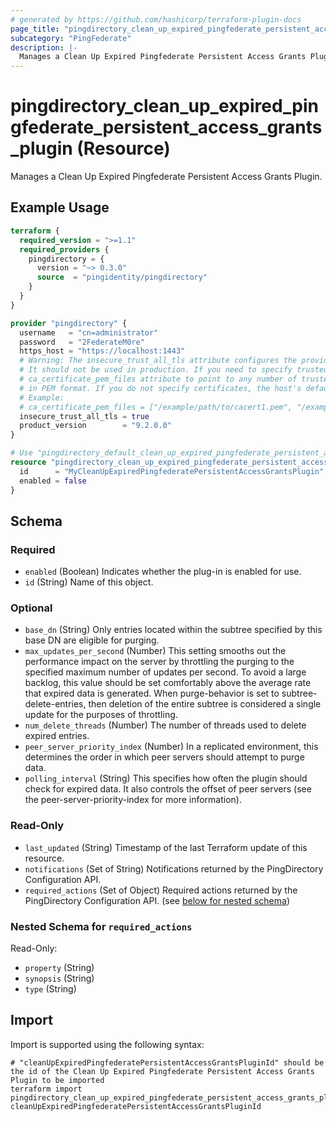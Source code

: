 ```yaml
---
# generated by https://github.com/hashicorp/terraform-plugin-docs
page_title: "pingdirectory_clean_up_expired_pingfederate_persistent_access_grants_plugin Resource - terraform-provider-pingdirectory"
subcategory: "PingFederate"
description: |-
  Manages a Clean Up Expired Pingfederate Persistent Access Grants Plugin.
---
```


# pingdirectory_clean_up_expired_pingfederate_persistent_access_grants_plugin (Resource)

Manages a Clean Up Expired Pingfederate Persistent Access Grants Plugin.

## Example Usage

```terraform
terraform {
  required_version = ">=1.1"
  required_providers {
    pingdirectory = {
      version = "~> 0.3.0"
      source  = "pingidentity/pingdirectory"
    }
  }
}

provider "pingdirectory" {
  username   = "cn=administrator"
  password   = "2FederateM0re"
  https_host = "https://localhost:1443"
  # Warning: The insecure_trust_all_tls attribute configures the provider to trust any certificate presented by the PingDirectory server.
  # It should not be used in production. If you need to specify trusted CA certificates, use the
  # ca_certificate_pem_files attribute to point to any number of trusted CA certificate files
  # in PEM format. If you do not specify certificates, the host's default root CA set will be used.
  # Example:
  # ca_certificate_pem_files = ["/example/path/to/cacert1.pem", "/example/path/to/cacert2.pem"]
  insecure_trust_all_tls = true
  product_version        = "9.2.0.0"
}

# Use "pingdirectory_default_clean_up_expired_pingfederate_persistent_access_grants_plugin" if you are adopting existing configuration from the PingDirectory server into Terraform
resource "pingdirectory_clean_up_expired_pingfederate_persistent_access_grants_plugin" "myCleanUpExpiredPingfederatePersistentAccessGrantsPlugin" {
  id      = "MyCleanUpExpiredPingfederatePersistentAccessGrantsPlugin"
  enabled = false
}
```

<!-- schema generated by tfplugindocs -->
## Schema

### Required

- `enabled` (Boolean) Indicates whether the plug-in is enabled for use.
- `id` (String) Name of this object.

### Optional

- `base_dn` (String) Only entries located within the subtree specified by this base DN are eligible for purging.
- `max_updates_per_second` (Number) This setting smooths out the performance impact on the server by throttling the purging to the specified maximum number of updates per second. To avoid a large backlog, this value should be set comfortably above the average rate that expired data is generated. When purge-behavior is set to subtree-delete-entries, then deletion of the entire subtree is considered a single update for the purposes of throttling.
- `num_delete_threads` (Number) The number of threads used to delete expired entries.
- `peer_server_priority_index` (Number) In a replicated environment, this determines the order in which peer servers should attempt to purge data.
- `polling_interval` (String) This specifies how often the plugin should check for expired data. It also controls the offset of peer servers (see the peer-server-priority-index for more information).

### Read-Only

- `last_updated` (String) Timestamp of the last Terraform update of this resource.
- `notifications` (Set of String) Notifications returned by the PingDirectory Configuration API.
- `required_actions` (Set of Object) Required actions returned by the PingDirectory Configuration API. (see [below for nested schema](#nestedatt--required_actions))

<a id="nestedatt--required_actions"></a>
### Nested Schema for `required_actions`

Read-Only:

- `property` (String)
- `synopsis` (String)
- `type` (String)

## Import

Import is supported using the following syntax:

```shell
# "cleanUpExpiredPingfederatePersistentAccessGrantsPluginId" should be the id of the Clean Up Expired Pingfederate Persistent Access Grants Plugin to be imported
terraform import pingdirectory_clean_up_expired_pingfederate_persistent_access_grants_plugin.myCleanUpExpiredPingfederatePersistentAccessGrantsPlugin cleanUpExpiredPingfederatePersistentAccessGrantsPluginId
```

